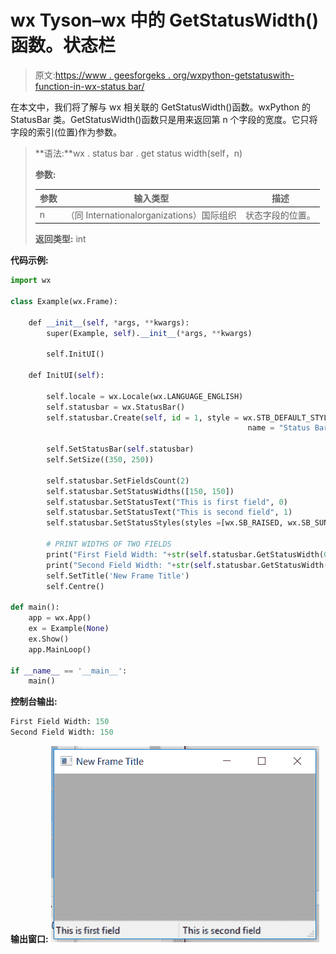 # wx Tyson–wx 中的 GetStatusWidth()函数。状态栏

> 原文:[https://www . geesforgeks . org/wxpython-getstatuswith-function-in-wx-status bar/](https://www.geeksforgeeks.org/wxpython-getstatuswidth-function-in-wx-statusbar/)

在本文中，我们将了解与 wx 相关联的 GetStatusWidth()函数。wxPython 的 StatusBar 类。GetStatusWidth()函数只是用来返回第 n 个字段的宽度。它只将字段的索引(位置)作为参数。

> **语法:**wx . status bar . get status width(self，n)
> 
> **参数:**
> 
> | 参数 | 输入类型 | 描述 |
> | --- | --- | --- |
> | n | （同 Internationalorganizations）国际组织 | 状态字段的位置。 |
> 
> **返回类型:** int

**代码示例:**

```py
import wx

class Example(wx.Frame):

    def __init__(self, *args, **kwargs):
        super(Example, self).__init__(*args, **kwargs)

        self.InitUI()

    def InitUI(self):

        self.locale = wx.Locale(wx.LANGUAGE_ENGLISH)
        self.statusbar = wx.StatusBar()
        self.statusbar.Create(self, id = 1, style = wx.STB_DEFAULT_STYLE, 
                                                     name = "Status Bar")

        self.SetStatusBar(self.statusbar)
        self.SetSize((350, 250))

        self.statusbar.SetFieldsCount(2)
        self.statusbar.SetStatusWidths([150, 150])
        self.statusbar.SetStatusText("This is first field", 0)
        self.statusbar.SetStatusText("This is second field", 1)
        self.statusbar.SetStatusStyles(styles =[wx.SB_RAISED, wx.SB_SUNKEN])

        # PRINT WIDTHS OF TWO FIELDS
        print("First Field Width: "+str(self.statusbar.GetStatusWidth(0)))
        print("Second Field Width: "+str(self.statusbar.GetStatusWidth(1)))
        self.SetTitle('New Frame Title')
        self.Centre()

def main():
    app = wx.App()
    ex = Example(None)
    ex.Show()
    app.MainLoop()

if __name__ == '__main__':
    main()
```

**控制台输出:**

```py
First Field Width: 150
Second Field Width: 150

```

**输出窗口:**
![](img/8c94066e9669970e16093f2946851c9c.png)